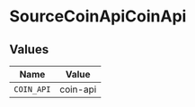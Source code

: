 # SourceCoinApiCoinApi


## Values

| Name       | Value      |
| ---------- | ---------- |
| `COIN_API` | coin-api   |